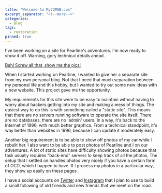 ```yaml
---
title: "Welcome to My72MGB.com"
excerpt_separator: "<!--more-->"
categories:
  - Blog
tags: 
  - restoration
pinned: true
---
```


I've been working on a site for Pearline's adventures. I'm now ready to show it off. Warning, gory technical details ahead.

<!--more-->

[Bah! Screw all that, show me the pics!](/photos/)

When I started working on Pearline, I wanted to give her a separate site from my own personal blog. Not that I 
need that much separation between my personal life and this hobby, but I wanted to try out some new ideas with
a new website. This project gave me the opportunity.

My requirements for this site were to be easy to maintain without having to worry about hackers getting into my
site and making a mess of things. The easiest way to do this is with something called a "static site". This means
that there are no servers running software to operate the site itself. There are no databases, there are no 
'admin' users. In a way, it's back to the Internet of 1996, with much better graphics. From a technical standpoint,
it's way better than websites in 1996, because I can update it moderately easy.

Another big requirement is to be able to show off photos of my car while I rebuilt her. I also want to be able to
post photos of Pearline and I on our adventures. A lot of static sites have difficulty showing photos because that
task usually requires "back-end" servers to keep track of all the photos. The setup that I settled on handles 
photos very nicely if you have a certain form of OCD, which I happen to have. If I process my photos in a particular
way, they show up easily on these pages.

I have a social accounts on [Twitter](https://twitter.com/my1972mgb) and [Instagram](https://www.instagram.com/my72mgb/) 
that I plan to use to build a small following of old friends and new friends that we meet on the road.